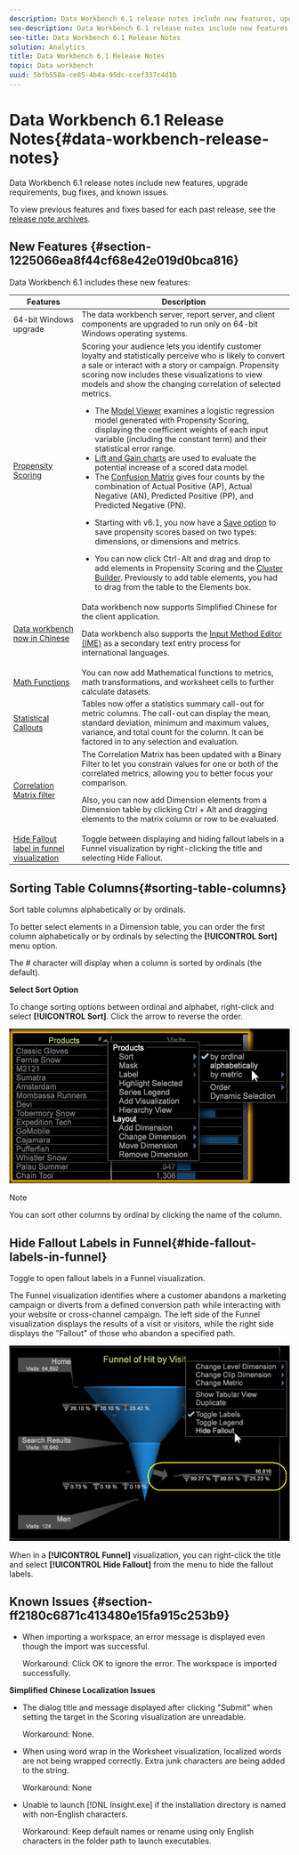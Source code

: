 ```yaml
---
description: Data Workbench 6.1 release notes include new features, upgrade requirements, bug fixes, and known issues.
seo-description: Data Workbench 6.1 release notes include new features, upgrade requirements, bug fixes, and known issues.
seo-title: Data Workbench 6.1 Release Notes
solution: Analytics
title: Data Workbench 6.1 Release Notes
topic: Data workbench
uuid: 5bfb558a-ce85-4b4a-95dc-ccef337c4d1b
---
```


# Data Workbench 6.1 Release Notes{#data-workbench-release-notes}

Data Workbench 6.1 release notes include new features, upgrade requirements, bug fixes, and known issues.

To view previous features and fixes based for each past release, see the [release note archives](https://marketing.adobe.com/resources/help/en_US/insight/insight_release_notes_prev.pdf).

## New Features {#section-1225066ea8f44cf68e42e019d0bca816}

Data Workbench 6.1 includes these new features: 

<table id="table_E28A6D31E7D941F7A0C2048F0F0F7838"> 
 <thead> 
  <tr> 
   <th colname="col1" class="entry"> Features </th> 
   <th colname="col2" class="entry"> Description </th> 
  </tr>
 </thead>
 <tbody> 
  <tr> 
   <td colname="col1"> 64-bit Windows upgrade </a> </td> 
   <td colname="col2"> The data workbench server, report server, and client components are upgraded to run only on 64-bit Windows operating systems. </td> 
  </tr> 
  <tr> 
   <td colname="col1"><a href="http://marketing.adobe.com/resources/help/en_US/insight/client/index.html#Propensity_Scoring" format="http" scope="external"> Propensity Scoring</a> </td> 
   <td colname="col2">Scoring your audience lets you identify customer loyalty and statistically perceive who is likely to convert a sale or interact with a story or campaign. Propensity scoring now includes these visualizations to view models and show the changing correlation of selected metrics. <p> 
     <ul id="ul_682E12BBC65F4FB5909BEC3430DB9C13"> 
      <li id="li_F0A5BFA2D0A74445A07F7705D63DE4C2">The <a href="http://marketing.adobe.com/resources/help/en_US/insight/client/index.html#Model_Viewer" format="http" scope="external"> Model Viewer</a> examines a logistic regression model generated with Propensity Scoring, displaying the coefficient weights of each input variable (including the constant term) and their statistical error range. </li> 
      <li id="li_1E223A50AD154DD6A9587CD1024EFD3A"><a href="http://marketing.adobe.com/resources/help/en_US/insight/client/index.html#Propensity_Gain_and_Lift_Charts" format="http" scope="external"> Lift and Gain charts</a> are used to evaluate the potential increase of a scored data model. </li> 
      <li id="li_0B1BF8C77CBC443C8DB4A47FCFD43F41">The <a href="http://marketing.adobe.com/resources/help/en_US/insight/client/index.html#Confusion_Matrix" format="http" scope="external"> Confusion Matrix</a> gives four counts by the combination of Actual Positive (AP), Actual Negative (AN), Predicted Positive (PP), and Predicted Negative (PN). </li> 
      <li id="li_D340802FD6034D5480B71C98226A3C87"> <p>Starting with v6.1, you now have a <a href="http://marketing.adobe.com/resources/help/en_US/insight/client/index.html#Propensity_Scoring" format="http" scope="external"> Save option</a> to save propensity scores based on two types: dimensions, or dimensions and metrics. </p> </li> 
      <li id="li_16AEDE7E241C4DE4A946016C37878C49">You can now click Ctrl-Alt and drag and drop to add elements in Propensity Scoring and the <a href="http://marketing.adobe.com/resources/help/en_US/insight/client/index.html#Clustering" format="http" scope="external"> Cluster Builder</a>. Previously to add table elements, you had to drag from the table to the Elements box. </li> 
     </ul> </p> </td> 
  </tr> 
  <tr> 
   <td colname="col1"><a href="../../../home/c-release-notes-insight/c-release-notes-insight-61/c-6-1/c-support-for-chinese.md#concept-e69dac7de1484720ad469d6c208e7541"> Data workbench now in Chinese </a> </td> 
   <td colname="col2">Data workbench now supports Simplified Chinese for the client application. <p>Data workbench also supports the <a href="../../../home/c-inst-svr/c-upgrd-uninst-sftwr/c-upgrd-sftwr/c-6-0-to-6-1-upgrade/c-localized-ime.md#concept-86d7602cd6ec416b8d4a518f325e001e"> Input Method Editor (IME)</a> as a secondary text entry process for international languages. </p> </td> 
  </tr> 
  <tr> 
   <td colname="col1"><a href="http://marketing.adobe.com/resources/help/en_US/insight/client/index.html#Syntax_for_Math_Expressions" format="http" scope="external"> Math Functions</a> </td> 
   <td colname="col2"> You can now add Mathematical functions to metrics, math transformations, and worksheet cells to further calculate datasets. </td> 
  </tr> 
  <tr> 
   <td colname="col1"><a href="http://marketing.adobe.com/resources/help/en_US/insight/client/index.html#Statistical_Callouts" format="http" scope="external"> Statistical Callouts </a> </td> 
   <td colname="col2"> Tables now offer a statistics summary call-out for metric columns. The call-out can display the mean, standard deviation, minimum and maximum values, variance, and total count for the column. It can be factored in to any selection and evaluation. </td> 
  </tr> 
  <tr> 
   <td colname="col1"><a href="http://marketing.adobe.com/resources/help/en_US/insight/client/#Binary_Filter_in_the_Correlation_Matrix" format="http" scope="external"> Correlation Matrix filter</a> </td> 
   <td colname="col2">The Correlation Matrix has been updated with a <span class="uicontrol"> Binary Filter</span> to let you constrain values for one or both of the correlated metrics, allowing you to better focus your comparison. <p>Also, you can now add Dimension elements from a Dimension table by clicking Ctrl + Alt and dragging elements to the matrix column or row to be evaluated. </p> </td> 
  </tr> 
  <tr> 
   <td colname="col1"><a href="../../../home/c-release-notes-insight/c-release-notes-insight-61/c-6-1/c-funnel-hide-fallout.md#concept-cb550a98b11d432482db58183b0b965b"> Hide Fallout label in funnel visualization</a> </td> 
   <td colname="col2">Toggle between displaying and hiding fallout labels in a Funnel visualization by right-clicking the title and selecting <span class="uicontrol"> Hide Fallout</span>. </td> 
  </tr> 
  </tbody> 
</table>

## Sorting Table Columns{#sorting-table-columns}

Sort table columns alphabetically or by ordinals.

To better select elements in a Dimension table, you can order the first column alphabetically or by ordinals by selecting the **[!UICONTROL Sort]** menu option.

The # character will display when a column is sorted by ordinals (the default).

**Select Sort Option**

To change sorting options between ordinal and alphabet, right-click and select **[!UICONTROL Sort]**. Click the arrow to reverse the order.

![](assets/sort_table_alpha.png)

>[!NOTE]
>
>You can sort other columns by ordinal by clicking the name of the column.

## Hide Fallout Labels in Funnel{#hide-fallout-labels-in-funnel}

Toggle to open fallout labels in a Funnel visualization.

The Funnel visualization identifies where a customer abandons a marketing campaign or diverts from a defined conversion path while interacting with your website or cross-channel campaign. The left side of the Funnel visualization displays the results of a visit or visitors, while the right side displays the "Fallout" of those who abandon a specified path.

![](assets/c_funnel_hide_fallout.png)

When in a **[!UICONTROL Funnel]** visualization, you can right-click the title and select **[!UICONTROL Hide Fallout]** from the menu to hide the fallout labels. 

## Known Issues {#section-ff2180c6871c413480e15fa915c253b9}

* When importing a workspace, an error message is displayed even though the import was successful.

  Workaround: Click OK to ignore the error. The workspace is imported successfully.

**Simplified Chinese Localization Issues**

* The dialog title and message displayed after clicking "Submit" when setting the target in the Scoring visualization are unreadable.

  Workaround: None. 
* When using word wrap in the Worksheet visualization, localized words are not being wrapped correctly. Extra junk characters are being added to the string.

  Workaround: None 
* Unable to launch [!DNL Insight.exe] if the installation directory is named with non-English characters.

  Workaround: Keep default names or rename using only English characters in the folder path to launch executables.

